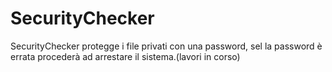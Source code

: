 # SecurityChecker
SecurityChecker protegge i file privati con una password, sel la password è errata procederà ad arrestare il sistema.(lavori in corso)
